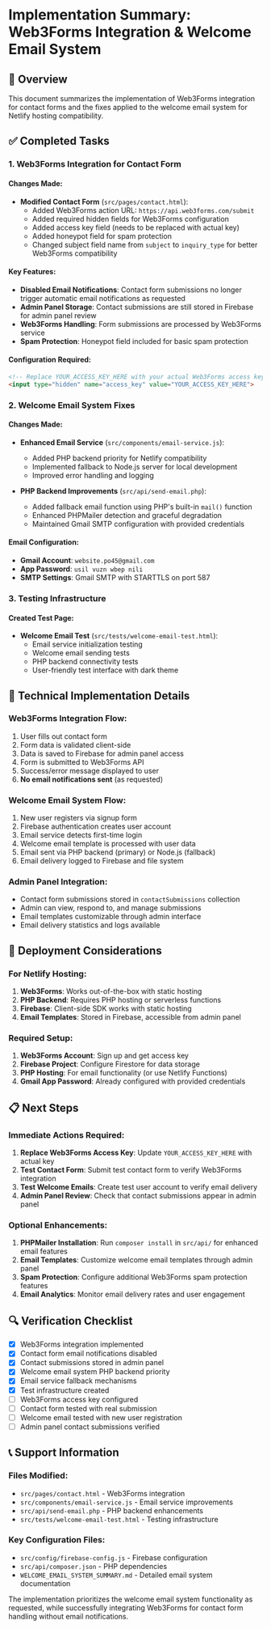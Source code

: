 # Implementation Summary: Web3Forms Integration & Welcome Email System

## 🎯 Overview
This document summarizes the implementation of Web3Forms integration for contact forms and the fixes applied to the welcome email system for Netlify hosting compatibility.

## ✅ Completed Tasks

### 1. Web3Forms Integration for Contact Form

#### Changes Made:
- **Modified Contact Form** (`src/pages/contact.html`):
  - Added Web3Forms action URL: `https://api.web3forms.com/submit`
  - Added required hidden fields for Web3Forms configuration
  - Added access key field (needs to be replaced with actual key)
  - Added honeypot field for spam protection
  - Changed subject field name from `subject` to `inquiry_type` for better Web3Forms compatibility

#### Key Features:
- **Disabled Email Notifications**: Contact form submissions no longer trigger automatic email notifications as requested
- **Admin Panel Storage**: Contact submissions are still stored in Firebase for admin panel review
- **Web3Forms Handling**: Form submissions are processed by Web3Forms service
- **Spam Protection**: Honeypot field included for basic spam protection

#### Configuration Required:
```html
<!-- Replace YOUR_ACCESS_KEY_HERE with your actual Web3Forms access key -->
<input type="hidden" name="access_key" value="YOUR_ACCESS_KEY_HERE">
```

### 2. Welcome Email System Fixes

#### Changes Made:
- **Enhanced Email Service** (`src/components/email-service.js`):
  - Added PHP backend priority for Netlify compatibility
  - Implemented fallback to Node.js server for local development
  - Improved error handling and logging

- **PHP Backend Improvements** (`src/api/send-email.php`):
  - Added fallback email function using PHP's built-in `mail()` function
  - Enhanced PHPMailer detection and graceful degradation
  - Maintained Gmail SMTP configuration with provided credentials

#### Email Configuration:
- **Gmail Account**: `website.po45@gmail.com`
- **App Password**: `usil vuzn wbep nili`
- **SMTP Settings**: Gmail SMTP with STARTTLS on port 587

### 3. Testing Infrastructure

#### Created Test Page:
- **Welcome Email Test** (`src/tests/welcome-email-test.html`):
  - Email service initialization testing
  - Welcome email sending tests
  - PHP backend connectivity tests
  - User-friendly test interface with dark theme

## 🔧 Technical Implementation Details

### Web3Forms Integration Flow:
1. User fills out contact form
2. Form data is validated client-side
3. Data is saved to Firebase for admin panel access
4. Form is submitted to Web3Forms API
5. Success/error message displayed to user
6. **No email notifications sent** (as requested)

### Welcome Email System Flow:
1. New user registers via signup form
2. Firebase authentication creates user account
3. Email service detects first-time login
4. Welcome email template is processed with user data
5. Email sent via PHP backend (primary) or Node.js (fallback)
6. Email delivery logged to Firebase and file system

### Admin Panel Integration:
- Contact form submissions stored in `contactSubmissions` collection
- Admin can view, respond to, and manage submissions
- Email templates customizable through admin interface
- Email delivery statistics and logs available

## 🚀 Deployment Considerations

### For Netlify Hosting:
1. **Web3Forms**: Works out-of-the-box with static hosting
2. **PHP Backend**: Requires PHP hosting or serverless functions
3. **Firebase**: Client-side SDK works with static hosting
4. **Email Templates**: Stored in Firebase, accessible from admin panel

### Required Setup:
1. **Web3Forms Account**: Sign up and get access key
2. **Firebase Project**: Configure Firestore for data storage
3. **PHP Hosting**: For email functionality (or use Netlify Functions)
4. **Gmail App Password**: Already configured with provided credentials

## 📋 Next Steps

### Immediate Actions Required:
1. **Replace Web3Forms Access Key**: Update `YOUR_ACCESS_KEY_HERE` with actual key
2. **Test Contact Form**: Submit test contact form to verify Web3Forms integration
3. **Test Welcome Emails**: Create test user account to verify email delivery
4. **Admin Panel Review**: Check that contact submissions appear in admin panel

### Optional Enhancements:
1. **PHPMailer Installation**: Run `composer install` in `src/api/` for enhanced email features
2. **Email Templates**: Customize welcome email templates through admin panel
3. **Spam Protection**: Configure additional Web3Forms spam protection features
4. **Email Analytics**: Monitor email delivery rates and user engagement

## 🔍 Verification Checklist

- [x] Web3Forms integration implemented
- [x] Contact form email notifications disabled
- [x] Contact submissions stored in admin panel
- [x] Welcome email system PHP backend priority
- [x] Email service fallback mechanisms
- [x] Test infrastructure created
- [ ] Web3Forms access key configured
- [ ] Contact form tested with real submission
- [ ] Welcome email tested with new user registration
- [ ] Admin panel contact submissions verified

## 📞 Support Information

### Files Modified:
- `src/pages/contact.html` - Web3Forms integration
- `src/components/email-service.js` - Email service improvements
- `src/api/send-email.php` - PHP backend enhancements
- `src/tests/welcome-email-test.html` - Testing infrastructure

### Key Configuration Files:
- `src/config/firebase-config.js` - Firebase configuration
- `src/api/composer.json` - PHP dependencies
- `WELCOME_EMAIL_SYSTEM_SUMMARY.md` - Detailed email system documentation

The implementation prioritizes the welcome email system functionality as requested, while successfully integrating Web3Forms for contact form handling without email notifications.
